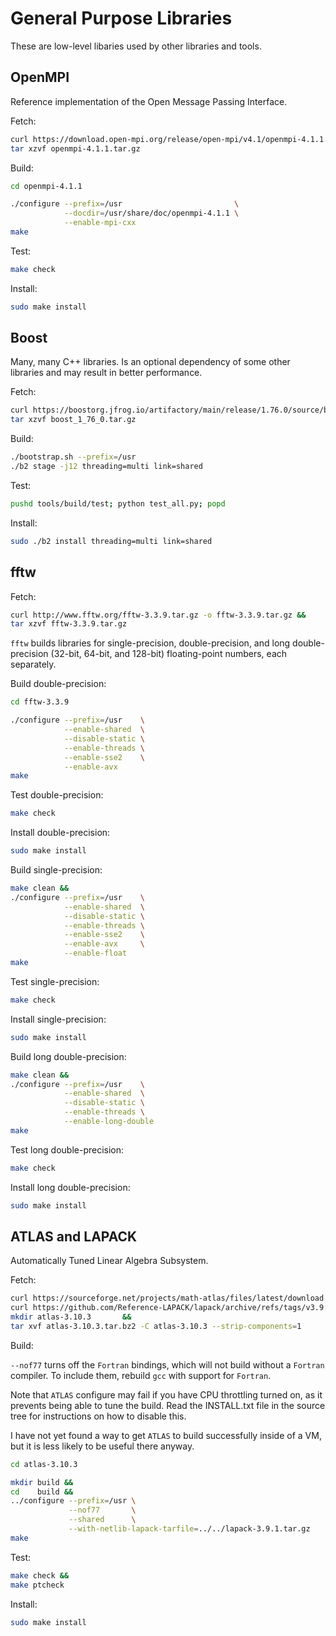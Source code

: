 # General Purpose Libraries

These are low-level libaries used by other libraries and tools.

## OpenMPI

Reference implementation of the Open Message Passing Interface.

Fetch:

```sh
curl https://download.open-mpi.org/release/open-mpi/v4.1/openmpi-4.1.1.tar.gz -o openmpi-4.1.1.tar.gz &&
tar xzvf openmpi-4.1.1.tar.gz
```

Build:

```sh
cd openmpi-4.1.1

./configure --prefix=/usr                         \
            --docdir=/usr/share/doc/openmpi-4.1.1 \
            --enable-mpi-cxx
make
```

Test:

```sh
make check
```

Install:

```sh
sudo make install
```

## Boost

Many, many C++ libraries. Is an optional dependency of some other libraries and may result in better performance.

Fetch:

```sh
curl https://boostorg.jfrog.io/artifactory/main/release/1.76.0/source/boost_1_76_0.tar.gz -o boost_1_76_0.tar.gz &&
tar xzvf boost_1_76_0.tar.gz
```

Build:

```sh
./bootstrap.sh --prefix=/usr
./b2 stage -j12 threading=multi link=shared
```

Test:

```sh
pushd tools/build/test; python test_all.py; popd
```

Install:

```sh
sudo ./b2 install threading=multi link=shared
```

## fftw

Fetch:

```sh
curl http://www.fftw.org/fftw-3.3.9.tar.gz -o fftw-3.3.9.tar.gz &&
tar xzvf fftw-3.3.9.tar.gz
```

`fftw` builds libraries for single-precision, double-precision, and long double-precision (32-bit, 64-bit, and 128-bit) floating-point numbers, each separately.

Build double-precision:

```sh
cd fftw-3.3.9

./configure --prefix=/usr    \
            --enable-shared  \
            --disable-static \
            --enable-threads \
            --enable-sse2    \
            --enable-avx
make
```

Test double-precision:

```sh
make check
```

Install double-precision:

```sh
sudo make install
```

Build single-precision:

```sh
make clean &&
./configure --prefix=/usr    \
            --enable-shared  \
            --disable-static \
            --enable-threads \
            --enable-sse2    \
            --enable-avx     \
            --enable-float
make
```

Test single-precision:

```sh
make check
```

Install single-precision:

```sh
sudo make install
```

Build long double-precision:

```sh
make clean &&
./configure --prefix=/usr    \
            --enable-shared  \
            --disable-static \
            --enable-threads \
            --enable-long-double
make
```

Test long double-precision:

```sh
make check
```

Install long double-precision:

```sh
sudo make install
```

## ATLAS and LAPACK

Automatically Tuned Linear Algebra Subsystem.

Fetch:

```sh
curl https://sourceforge.net/projects/math-atlas/files/latest/download -o atlas-3.10.3.tar.bz2 &&
curl https://github.com/Reference-LAPACK/lapack/archive/refs/tags/v3.9.1.tar.gz -o lapack-3.9.1.tar.gz  &&
mkdir atlas-3.10.3       &&
tar xvf atlas-3.10.3.tar.bz2 -C atlas-3.10.3 --strip-components=1
```

Build:

`--nof77` turns off the `Fortran` bindings, which will not build without a `Fortran` compiler. To include them, rebuild `gcc` with support for `Fortran`.

Note that `ATLAS` configure may fail if you have CPU throttling turned on, as it prevents being able to tune the build. Read the INSTALL.txt file in the source tree for instructions on how to disable this.

I have not yet found a way to get `ATLAS` to build successfully inside of a VM, but it is less likely to be useful there anyway.

```sh
cd atlas-3.10.3

mkdir build &&
cd    build &&
../configure --prefix=/usr \
             --nof77       \
             --shared      \
             --with-netlib-lapack-tarfile=../../lapack-3.9.1.tar.gz
make
```

Test:

```sh
make check &&
make ptcheck
```

Install:

```sh
sudo make install
```
